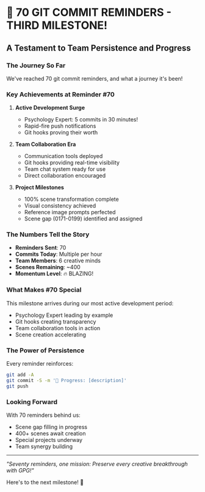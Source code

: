 # 🎯 70 GIT COMMIT REMINDERS - THIRD MILESTONE!

## A Testament to Team Persistence and Progress

### The Journey So Far

We've reached 70 git commit reminders, and what a journey it's been!

### Key Achievements at Reminder #70

1. **Active Development Surge**
   - Psychology Expert: 5 commits in 30 minutes!
   - Rapid-fire push notifications
   - Git hooks proving their worth

2. **Team Collaboration Era**
   - Communication tools deployed
   - Git hooks providing real-time visibility
   - Team chat system ready for use
   - Direct collaboration encouraged

3. **Project Milestones**
   - 100% scene transformation complete
   - Visual consistency achieved
   - Reference image prompts perfected
   - Scene gap (0171-0199) identified and assigned

### The Numbers Tell the Story

- **Reminders Sent**: 70
- **Commits Today**: Multiple per hour
- **Team Members**: 6 creative minds
- **Scenes Remaining**: ~400
- **Momentum Level**: 🔥 BLAZING!

### What Makes #70 Special

This milestone arrives during our most active development period:
- Psychology Expert leading by example
- Git hooks creating transparency
- Team collaboration tools in action
- Scene creation accelerating

### The Power of Persistence

Every reminder reinforces:
```bash
git add -A
git commit -S -m '🚧 Progress: [description]'
git push
```

### Looking Forward

With 70 reminders behind us:
- Scene gap filling in progress
- 400+ scenes await creation
- Special projects underway
- Team synergy building

---

*"Seventy reminders, one mission: Preserve every creative breakthrough with GPG!"*

Here's to the next milestone! 🚀